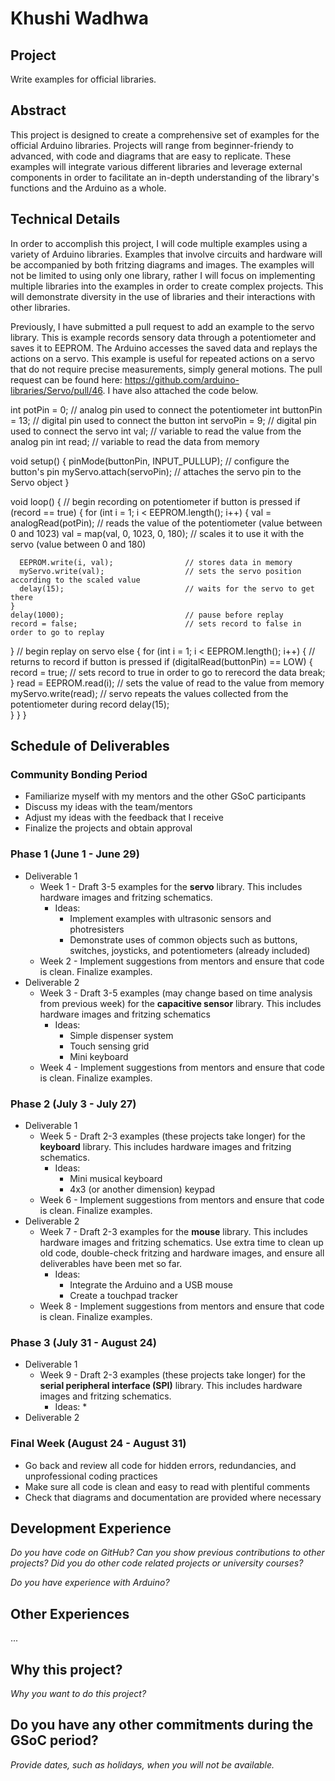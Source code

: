 #  Khushi Wadhwa 

## Project

Write examples for official libraries.

## Abstract

This project is designed to create a comprehensive set of examples for the official Arduino libraries. Projects will range from beginner-friendy to advanced, with code and diagrams that are easy to replicate. These examples will integrate various different libraries and leverage external components in order to facilitate an in-depth understanding of the library's functions and the Arduino as a whole.

## Technical Details

In order to accomplish this project, I will code multiple examples using a variety of Arduino libraries. Examples that involve circuits and hardware will be accompanied by both fritzing diagrams and images. The examples will not be limited to using only one library, rather I will focus on implementing multiple libraries into the examples in order to create complex projects. This will demonstrate diversity in the use of libraries and their interactions with other libraries.

Previously, I have submitted a pull request to add an example to the servo library. This is example records sensory data through a potentiometer and saves it to EEPROM. The Arduino accesses the saved data and replays the actions on a servo. This example is useful for repeated actions on a servo that do not require precise measurements, simply general motions. The pull request can be found here: https://github.com/arduino-libraries/Servo/pull/46. I have also attached the code below.

int potPin = 0;       // analog pin used to connect the potentiometer
int buttonPin = 13;   // digital pin used to connect the button
int servoPin = 9;     // digital pin used to connect the servo
int val;              // variable to read the value from the analog pin
int read;             // variable to read the data from memory

void setup() {
  pinMode(buttonPin, INPUT_PULLUP); // configure the button's pin
  myServo.attach(servoPin);   // attaches the servo pin to the Servo object
}

void loop() {
  // begin recording on potentiometer if button is pressed 
  if (record == true) {
    for (int i = 1; i < EEPROM.length(); i++) {
      val = analogRead(potPin);            // reads the value of the potentiometer (value between 0 and 1023)
      val = map(val, 0, 1023, 0, 180);     // scales it to use it with the servo (value between 0 and 180)
      
      EEPROM.write(i, val);                // stores data in memory
      myServo.write(val);                  // sets the servo position according to the scaled value
      delay(15);                           // waits for the servo to get there
    }
    delay(1000);                           // pause before replay
    record = false;                        // sets record to false in order to go to replay
  }
  // begin replay on servo
  else {
    for (int i = 1; i < EEPROM.length(); i++) {
      // returns to record if button is pressed
      if (digitalRead(buttonPin) == LOW) {
        record = true;                    // sets record to true in order to go to rerecord the data
        break;                            
      }
      read = EEPROM.read(i);              // sets the value of read to the value from memory
      myServo.write(read);                // servo repeats the values collected from the potentiometer during record
      delay(15);                          
    }
  }
}

## Schedule of Deliverables

### **Community Bonding Period**

* Familiarize myself with my mentors and the other GSoC participants 
* Discuss my ideas with the team/mentors
* Adjust my ideas with the feedback that I receive 
* Finalize the projects and obtain approval

### **Phase 1 (June 1 - June 29)**

* Deliverable 1
  * Week 1 - Draft 3-5 examples for the **servo** library. This includes hardware images and fritzing schematics.
    * Ideas:
      * Implement examples with ultrasonic sensors and photresisters
      * Demonstrate uses of common objects such as buttons, switches, joysticks, and potentiometers (already included)
  * Week 2 - Implement suggestions from mentors and ensure that code is clean. Finalize examples.
* Deliverable 2
  * Week 3 - Draft 3-5 examples (may change based on time analysis from previous week) for the **capacitive sensor** library. This includes hardware images and fritzing schematics
    * Ideas:
      * Simple dispenser system
      * Touch sensing grid
      * Mini keyboard
  * Week 4 - Implement suggestions from mentors and ensure that code is clean. Finalize examples.

### **Phase 2 (July 3 - July 27)**

* Deliverable 1
  * Week 5 - Draft 2-3 examples (these projects take longer) for the **keyboard** library. This includes hardware images and fritzing schematics. 
    * Ideas:
      * Mini musical keyboard
      * 4x3 (or another dimension) keypad
   * Week 6 - Implement suggestions from mentors and ensure that code is clean. Finalize examples.
* Deliverable 2
  * Week 7 - Draft 2-3 examples for the **mouse** library. This includes hardware images and fritzing schematics. Use extra time to clean up old code, double-check fritzing and hardware images, and ensure all deliverables have been met so far.
    * Ideas:
      * Integrate the Arduino and a USB mouse
      * Create a touchpad tracker
  * Week 8 - Implement suggestions from mentors and ensure that code is clean. Finalize examples.

### **Phase 3 (July 31 - August 24)**

* Deliverable 1
  * Week 9 - Draft 2-3 examples (these projects take longer) for the **serial peripheral interface (SPI)** library. This includes hardware images and fritzing schematics.
    * Ideas:
      *  
* Deliverable 2

### **Final Week (August 24 - August 31)**

* Go back and review all code for hidden errors, redundancies, and unprofessional coding practices
* Make sure all code is clean and easy to read with plentiful comments
* Check that diagrams and documentation are provided where necessary 

## Development Experience

_Do you have code on GitHub? Can you show previous contributions to other projects?
Did you do other code related projects or university courses?_

_Do you have experience with Arduino?_

## Other Experiences

...


## Why this project?

_Why you want to do this project?_

## Do you have any other commitments during the GSoC period?

_Provide dates, such as holidays, when you will not be available._

